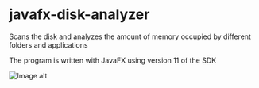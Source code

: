 # javafx-disk-analyzer

Scans the disk and analyzes the amount of memory occupied by different folders and applications

The program is written with JavaFX using version 11 of the SDK

![Image alt](https://i.imgur.com/Iqqafuz.png)